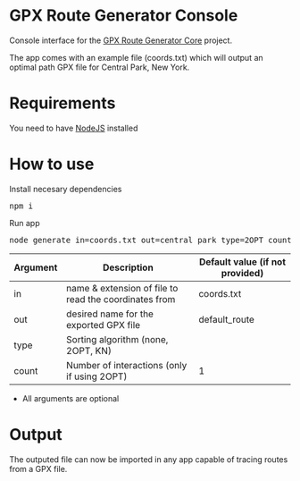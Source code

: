 # GPX Route Generator Console

Console interface for the [GPX Route Generator Core](https://gitlab.com/3nvy/gpx-route-generator-core) project.

The app comes with an example file (coords.txt) which will output an optimal path GPX file for Central Park, New York.

# Requirements

You need to have [NodeJS](https://nodejs.org/en/) installed

# How to use

Install necesary dependencies
<pre>
npm i
</pre>

Run app
<pre>
node generate in=coords.txt out=central_park type=2OPT count=5
</pre>

Argument | Description | Default value (if not provided)
------------ | ------------- | -------------
in | name & extension of file to read the coordinates from | coords.txt
out | desired name for the exported GPX file | default_route
type | Sorting algorithm (none, 2OPT, KN) | 
count | Number of interactions (only if using 2OPT) | 1

* All arguments are optional

# Output

The outputed file can now be imported in any app capable of tracing routes from a GPX file.
